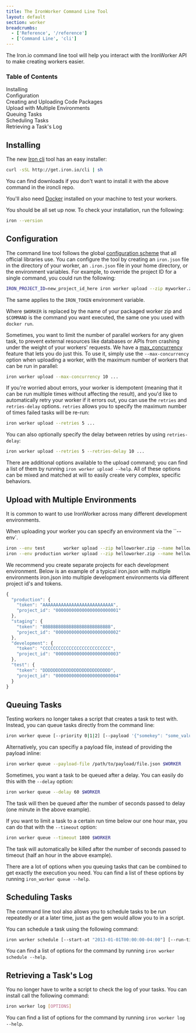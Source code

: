 ```yaml
---
title: The IronWorker Command Line Tool
layout: default
section: worker
breadcrumbs:
  - ['Reference', '/reference']
  - ['Command Line', 'cli']
---
```


The Iron.io command line tool will help you interact with the IronWorker API to make creating workers easier.

<section id="toc">
  <h3>Table of Contents</h3>
  <ul>
    <li><a href="#installing">Installing</a></li>
    <li><a href="#configuration">Configuration</a></li>
    <li><a href="#creating__uploading_code_packages">Creating and Uploading Code Packages</a></li>
    <li><a href="#upload_with_multiple_environments">Upload with Multiple Environments</a></li>
    <li><a href="#queuing_tasks">Queuing Tasks</a></li>
    <li><a href="#scheduling_tasks">Scheduling Tasks</a></li>
    <li><a href="#retrieving_a_tasks_log">Retrieving a Task's Log</a></li>
  </ul>
</section>

<h2 id="installing">Installing</h2>

The new [Iron cli](https://github.com/iron-io/ironcli) tool has an easy installer:

```sh
curl -sSL http://get.iron.io/cli | sh
```

You can find downloads if you don't want to install it with the above command in the ironcli repo.

You'll also need [Docker](http://docker.com) installed on your machine to test your workers.

You should be all set up now. To check your installation, run the following:

```sh
iron --version
```

<h2 id="configuration">Configuration</h2>

The command line tool follows the global
[configuration scheme](/worker/reference/configuration) that all official libraries
use. You can configure the tool by creating an `iron.json` file in the
directory of your worker, an `.iron.json` file in your home directory,
or the environment variables. For example, to override the project ID for a
single command, you could run the following:

```sh
IRON_PROJECT_ID=new_project_id_here iron worker upload --zip myworker.zip --name myworker iron/images:ruby-2.1 ruby myworker.rb
```

The same applies to the `IRON_TOKEN` environment variable.

Where `$WORKER` is replaced by the name of your packaged worker zip and `$COMMAND` is the command you want executed, the same
one you used with `docker run`.

Sometimes, you want to limit the number of parallel workers for any given task, to prevent external resources like databases or APIs from crashing under the weight of your workers' requests. We have a [max_concurrency](http://blog.iron.io/2012/08/ironworkers-most-requested-feature-is.html) feature that lets you do just this. To use it, simply use the `--max-concurrency` option when uploading a worker, with the maximum number of workers that can be run in parallel:

```sh
iron worker upload --max-concurrency 10 ...
```

If you're worried about errors, your worker is idempotent (meaning that it can be run multiple times without affecting the result), and you'd like to automatically retry your worker if it errors out, you can use the `retries` and `retries-delay` options. `retries` allows you to specify the maximum number of times failed tasks will be re-run:

```sh
iron worker upload --retries 5 ...
```

You can also optionally specify the delay between retries by using `retries-delay`:

```sh
iron worker upload --retries 5 --retries-delay 10 ...
```

There are additional options available to the upload command; you can find
a list of them by running `iron worker upload --help`. All of these options can be mixed and matched at will to easily create very complex, specific behaviors.

<h2 id="upload_with_multiple_environments">Upload with Multiple Environments</h2>

It is common to want to use IronWorker across many different development environments.

When uploading your worker you can specify an environment via the ``--env`.

```sh
iron --env test       worker upload --zip helloworker.zip --name helloworker iron/images:ruby-2.1 ruby rubies.rb
iron --env production worker upload --zip helloworker.zip --name helloworker iron/images:node-0.10 node nodes.js
```

We recommend you create separate projects for each development environment.
Below is an example of a typical iron.json with multiple environments iron.json into multiple development environments via different project id's and tokens.


```js
{
  "production": {
    "token": "AAAAAAAAAAAAAAAAAAAAAAAAAAA",
    "project_id": "000000000000000000000001"
  },
  "staging": {
    "token": "BBBBBBBBBBBBBBBBBBBBBBBBBB",
    "project_id": "000000000000000000000002"
  },
  "development": {
    "token": "CCCCCCCCCCCCCCCCCCCCCCCCCC",
    "project_id": "000000000000000000000003"
  },
  "test": {
    "token": "DDDDDDDDDDDDDDDDDDDDDDDDDD",
    "project_id": "000000000000000000000004"
  }
}
```

<h2 id="queuing_tasks">Queuing Tasks</h2>

Testing workers no longer takes a script that creates a task to test with.
Instead, you can queue tasks directly from the command line:

```sh
iron worker queue [--priority 0|1|2] [--payload '{"somekey": "some_value", "array": ["item1", "item2"]}'] $WORKER
```

Alternatively, you can specifiy a payload file, instead of providing the payload inline:

```sh
iron worker queue --payload-file /path/to/payload/file.json $WORKER
```

Sometimes, you want a task to be queued after a delay. You can easily do this with the `--delay` option:

```sh
iron worker queue --delay 60 $WORKER
```

The task will then be queued after the number of seconds passed to delay (one minute in the above example).

If you want to limit a task to a certain run time below our one hour max, you can do that with the `--timeout` option:

```sh
iron worker queue --timeout 1800 $WORKER
```

The task will automatically be killed after the number of seconds passed to timeout (half an hour in the above example).

There are a lot of options when you queuing tasks that can be combined to get exactly the execution you need. You can find a list of these options by running `iron_worker queue --help`.

<h2 id="scheduling_tasks">Scheduling Tasks</h2>

The command line tool also allows you to schedule tasks to be run repeatedly
or at a later time, just as the gem would allow you to in a script.

You can schedule a task using the following command:

```sh
iron worker schedule [--start-at "2013-01-01T00:00:00-04:00"] [--run-times 4] [--priority 0|1|2] [--payload '{"somekey": "some_value"}'] $WORKER
```

You can find a list of options for the command by running `iron worker schedule --help`.

<h2 id="retrieving_a_tasks_log">Retrieving a Task's Log</h2>

You no longer have to write a script to check the log of your tasks. You can
install call the following command:

```sh
iron worker log [OPTIONS]
```

You can find a list of options for the command by running `iron worker log --help`.
